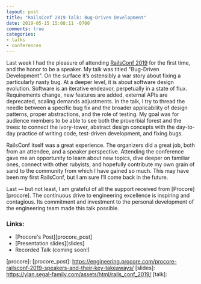 ```yaml
---
layout: post
title: "RailsConf 2019 Talk: Bug-Driven Development"
date: 2019-05-15 15:08:11 -0700
comments: true
categories:
- talks
- conferences
---
```


Last week I had the pleasure of attending [RailsConf 2019][rails_conf_session] for the first time, and the honor to be a speaker. My talk was titled "Bug-Driven Development". On the surface it’s ostensibly a war story about fixing a particularly nasty bug. At a deeper level, it is about software design evolution. Software is an iterative endeavor, perpetually in a state of flux. Requirements change, new features are added, external APIs are deprecated, scaling demands adjustments. In the talk, I try to thread the needle between a specific bug fix and the broader applicability of design patterns, proper abstractions, and the role of testing. My goal was for audience members to be able to see both the proverbial forest and the trees: to connect the ivory-tower, abstract design concepts with the day-to-day practice of writing code, test-driven development, and fixing bugs.

RailsConf itself was a great experience. The organizers did a great job, both from an attendee, and a speaker perspective. Attending the conference gave me an opportunity to learn about new topics, dive deeper on familiar ones, connect with other rubyists, and hopefully contribute my own grain of sand to the community from which I have gained so much. This may have been my first RailsConf, but I am sure I’ll come back in the future.

Last — but not least, I am grateful of all the support received from [Procore][procore]. The continuous drive to engineering excellence is inspiring and contagious. Its commitment and investment to the personal development of the engineering team made this talk possible.

### Links:

- [Procore's Post][procore_post]
- [Presentation slides][slides]
- Recorded Talk (coming soon!)

[rails_conf_session]: https://railsconf.com/program/sessions#session-844
[procore]:
[procore_post]: https://engineering.procore.com/procore-railsconf-2019-speakers-and-their-key-takeaways/
[slides]: https://ylan.segal-family.com/assets/html/rails_conf_2019/
[talk]:
